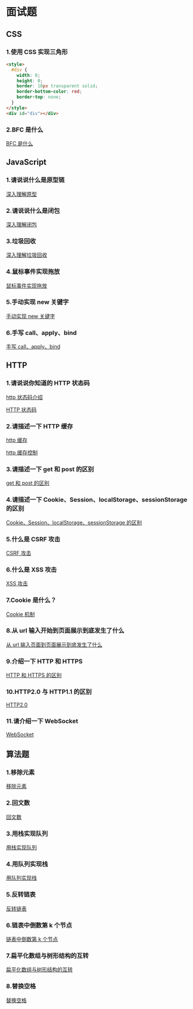 # 面试题

## CSS

### 1.使用 CSS 实现三角形

```html
<style>
  #div {
    width: 0;
    height: 0;
    border: 10px transparent solid;
    border-bottom-color: red;
    border-top: none;
  }
</style>
<div id="div"></div>
```

### 2.BFC 是什么

[BFC 是什么](https://github.com/18888628835/Interview/issues/9)

## JavaScript

### 1.请说说什么是原型链

[深入理解原型](https://github.com/18888628835/Blog/issues/1)

### 2.请说说什么是闭包

[深入理解闭包](https://github.com/18888628835/Blog/issues/7)

### 3.垃圾回收

[深入理解垃圾回收](https://github.com/18888628835/Blog/issues/8)

### 4.鼠标事件实现拖放

[鼠标事件实现拖放](https://github.com/18888628835/Blog/blob/main/浏览器/UI事件.md#31-鼠标事件实现拖放)

### 5.手动实现 new 关键字

[手动实现 new 关键字](https://github.com/18888628835/Blog/issues/40)

### 6.手写 call、apply、bind

[手写 call、apply、bind](https://github.com/18888628835/Blog/issues/41)

## HTTP

### 1.请说说你知道的 HTTP 状态码

[http 状态码介绍](https://github.com/18888628835/Interview/blob/main/HTTP面试题.md#http-%E7%8A%B6%E6%80%81%E7%A0%81)

[HTTP 状态码](https://github.com/18888628835/Blog/issues/31)

### 2.请描述一下 HTTP 缓存

[http 缓存](https://github.com/18888628835/Interview/blob/main/HTTP面试题.md#http-%E7%BC%93%E5%AD%98)

[http 缓存控制](https://github.com/18888628835/Blog/issues/36)

### 3.请描述一下 get 和 post 的区别

[get 和 post 的区别](https://github.com/18888628835/Interview/blob/main/HTTP面试题#get-%E5%92%8C-post-%E7%9A%84%E5%8C%BA%E5%88%AB)

### 4.请描述一下 Cookie、Session、localStorage、sessionStorage 的区别

[Cookie、Session、localStorage、sessionStorage 的区别](https://github.com/18888628835/Interview/blob/main/HTTP面试题.md#cookiesessionlocalstoragesessionstorage)

### 5.什么是 CSRF 攻击

[CSRF 攻击](https://github.com/18888628835/Interview/blob/main/HTTP面试题.md#csrf%E6%94%BB%E5%87%BB)

### 6.什么是 XSS 攻击

[XSS 攻击](https://github.com/18888628835/Interview/blob/main/HTTP面试题.md#xss%E6%94%BB%E5%87%BB)

### 7.Cookie 是什么？

[Cookie 机制](https://github.com/18888628835/Blog/issues/35)

### 8.从 url 输入开始到页面展示到底发生了什么

[从 url 输入页面到页面展示到底发生了什么](https://github.com/18888628835/Blog/issues/27)

### 9.介绍一下 HTTP 和 HTTPS

[HTTP 和 HTTPS 的区别](https://github.com/18888628835/Interview/blob/main/HTTP面试题.md#http%E5%92%8Chttps)

### 10.HTTP2.0 与 HTTP1.1 的区别

[HTTP2.0](https://github.com/18888628835/Interview/blob/main/HTTP面试题.md#http20)

### 11.请介绍一下 WebSocket

[WebSocket](https://github.com/18888628835/Blog/blob/main/JavaScript/WebSocket.md#websocket简介)

## 算法题

### 1.移除元素

[移除元素](https://leetcode-cn.com/problems/remove-element/)

### 2.回文数

[回文数](https://leetcode-cn.com/problems/palindrome-number/)

### 3.用栈实现队列

[用栈实现队列](https://leetcode-cn.com/problems/implement-queue-using-stacks/)

### 4.用队列实现栈

[用队列实现栈](https://leetcode-cn.com/problems/implement-stack-using-queues/)

### 5.反转链表

[反转链表](https://leetcode-cn.com/problems/reverse-linked-list/)

### 6.链表中倒数第 k 个节点

[链表中倒数第 k 个节点](https://leetcode-cn.com/problems/lian-biao-zhong-dao-shu-di-kge-jie-dian-lcof/)

### 7.扁平化数组与树形结构的互转

[扁平化数组与树形结构的互转](https://github.com/18888628835/Blog/issues/65)

### 8.替换空格

[替换空格](https://leetcode-cn.com/problems/ti-huan-kong-ge-lcof/)
